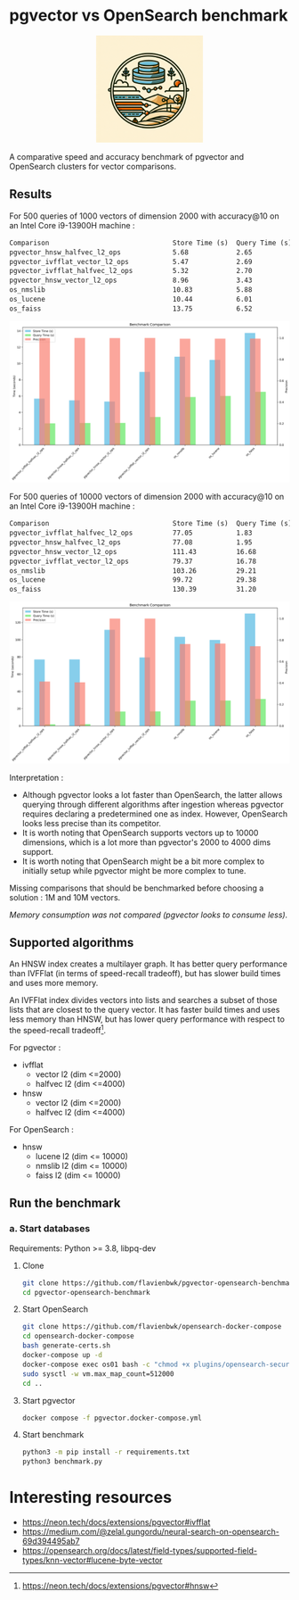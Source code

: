 # pgvector vs OpenSearch benchmark

<p align="center">
  <img src="./logo.png" width="192px" alt="Logo">
</p>

A comparative speed and accuracy benchmark of pgvector and OpenSearch clusters for vector comparisons.

## Results

For 500 queries of 1000 vectors of dimension 2000 with accuracy@10 on an Intel Core i9-13900H machine :

```txt
Comparison                               Store Time (s)  Query Time (s)  Precision      
pgvector_hnsw_halfvec_l2_ops             5.68            2.65            0.9992         
pgvector_ivfflat_vector_l2_ops           5.47            2.69            1.0000         
pgvector_ivfflat_halfvec_l2_ops          5.32            2.70            0.9992         
pgvector_hnsw_vector_l2_ops              8.96            3.43            1.0000         
os_nmslib                                10.83           5.88            0.9936         
os_lucene                                10.44           6.01            0.9938         
os_faiss                                 13.75           6.52            0.9944
```

<img src="./images/1000_benchmark_comparison_2024-07-11.png" width="512px" alt="1000 vectors">

For 500 queries of 10000 vectors of dimension 2000 with accuracy@10 on an Intel Core i9-13900H machine :

```txt
Comparison                               Store Time (s)  Query Time (s)  Precision      
pgvector_ivfflat_halfvec_l2_ops          77.05           1.83            0.4134         
pgvector_hnsw_halfvec_l2_ops             77.08           1.95            0.4058         
pgvector_hnsw_vector_l2_ops              111.43          16.68           1.0000         
pgvector_ivfflat_vector_l2_ops           79.37           16.78           1.0000         
os_nmslib                                103.26          29.21           0.7628         
os_lucene                                99.72           29.38           0.7674         
os_faiss                                 130.39          31.20           0.7426 
```

<img src="./images/10000_benchmark_comparison_2024-07-11.png" width="512px" alt="10000 vectors">

Interpretation :

- Although pgvector looks a lot faster than OpenSearch, the latter allows querying through different algorithms after ingestion whereas pgvector requires declaring a predetermined one as index. However, OpenSearch looks less precise than its competitor.
- It is worth noting that OpenSearch supports vectors up to 10000 dimensions, which is a lot more than pgvector's 2000 to 4000 dims support.
- It is worth noting that OpenSearch might be a bit more complex to initially setup while pgvector might be more complex to tune.

Missing comparisons that should be benchmarked before choosing a solution : 1M and 10M vectors.

_Memory consumption was not compared (pgvector looks to consume less)._

## Supported algorithms

An HNSW index creates a multilayer graph. It has better query performance than IVFFlat (in terms of speed-recall tradeoff), but has slower build times and uses more memory.

An IVFFlat index divides vectors into lists and searches a subset of those lists that are closest to the query vector. It has faster build times and uses less memory than HNSW, but has lower query performance with respect to the speed-recall tradeoff[^1].

For pgvector :

- ivfflat
  - vector l2 (dim <=2000)
  - halfvec l2 (dim <=4000)
- hnsw
  - vector l2 (dim <=2000)
  - halfvec l2 (dim <=4000)

For OpenSearch :

- hnsw
  - lucene l2 (dim <= 10000)
  - nmslib l2 (dim <= 10000)
  - faiss l2 (dim <= 10000)

## Run the benchmark

### a. Start databases

Requirements: Python >= 3.8, libpq-dev

1. Clone

    ```bash
    git clone https://github.com/flavienbwk/pgvector-opensearch-benchmark
    cd pgvector-opensearch-benchmark
    ```

2. Start OpenSearch

    ```bash
    git clone https://github.com/flavienbwk/opensearch-docker-compose
    cd opensearch-docker-compose
    bash generate-certs.sh
    docker-compose up -d
    docker-compose exec os01 bash -c "chmod +x plugins/opensearch-security/tools/securityadmin.sh && bash plugins/opensearch-security/tools/securityadmin.sh -cd config/opensearch-security -icl -nhnv -cacert config/certificates/ca/ca.pem -cert config/certificates/ca/admin.pem -key config/certificates/ca/admin.key -h localhost"
    sudo sysctl -w vm.max_map_count=512000
    cd ..
    ```

3. Start pgvector

    ```bash
    docker compose -f pgvector.docker-compose.yml
    ```

4. Start benchmark

    ```bash
    python3 -m pip install -r requirements.txt
    python3 benchmark.py
    ```

# Interesting resources

- https://neon.tech/docs/extensions/pgvector#ivfflat
- https://medium.com/@zelal.gungordu/neural-search-on-opensearch-69d394495ab7
- https://opensearch.org/docs/latest/field-types/supported-field-types/knn-vector#lucene-byte-vector

[^1]: https://neon.tech/docs/extensions/pgvector#hnsw
